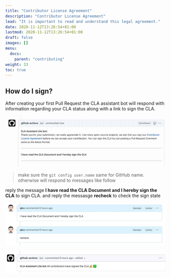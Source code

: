 ```yaml
---
title: "Contributor License Agreement"
description: "Contributor License Agreement"
lead: "It is important to read and understand this legal agreement."
date: 2020-11-12T13:26:54+01:00
lastmod: 2020-11-12T13:26:54+01:00
draft: false
images: []
menu:
  docs:
    parent: "contributing"
weight: 33
toc: true
---
```


## How do I sign?

After creating your first Pull Request the CLA assistant bot will respond with information regarding your CLA status along with a link to sign the CLA.

![CLAassistant Tips](cla-tips.jpg)

> make sure the `git config user.name` same for GitHub name. otherwise will respond to messages like follow

reply the message **I have read the CLA Document and I hereby sign the CLA** to sign CLA. and reply the messasge **recheck** to check the sign state

![Reply Message](reply-message.jpg)

![CLA signed](cla-signed.jpg)